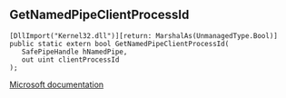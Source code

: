 ## GetNamedPipeClientProcessId

```
[DllImport("Kernel32.dll")][return: MarshalAs(UnmanagedType.Bool)]
public static extern bool GetNamedPipeClientProcessId(
   SafePipeHandle hNamedPipe,
   out uint clientProcessId
);
```

[Microsoft documentation](TODO)
